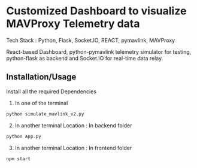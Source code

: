 # Customized Dashboard to visualize MAVProxy Telemetry data
  Tech Stack : Python, Flask, Socket.IO, REACT, pymavlink, MAVProxy
  
  React-based Dashboard, python-pymavlink telemetry simulator for testing, python-flask as backend and Socket.IO for real-time data relay.

  ## Installation/Usage

Install all the required Dependencies

1) In one of the terminal
```python
python simulate_mavlink_v2.py
```

2) In another terminal
Location : In backend folder
```python
python app.py
```

3) In another terminal
Location : In frontend folder
```python
npm start
```
